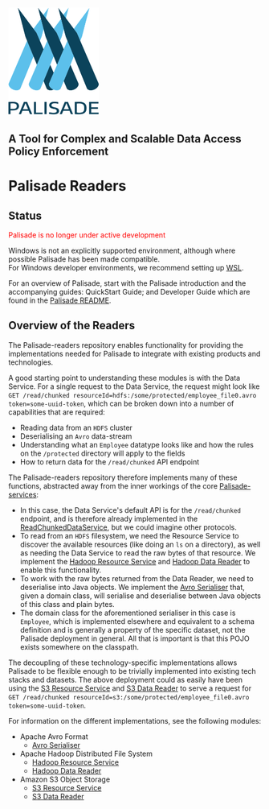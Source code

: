 <!---
Copyright 2018-2021 Crown Copyright

Licensed under the Apache License, Version 2.0 (the "License");
you may not use this file except in compliance with the License.
You may obtain a copy of the License at

  http://www.apache.org/licenses/LICENSE-2.0

Unless required by applicable law or agreed to in writing, software
distributed under the License is distributed on an "AS IS" BASIS,
WITHOUT WARRANTIES OR CONDITIONS OF ANY KIND, either express or implied.
See the License for the specific language governing permissions and
limitations under the License.
--->

# <img src="logos/logo.svg" width="180">

## A Tool for Complex and Scalable Data Access Policy Enforcement

# Palisade Readers

## Status
<span style="color:red">Palisade is no longer under active development</span>

Windows is not an explicitly supported environment, although where possible Palisade has been made compatible.  
For Windows developer environments, we recommend setting up [WSL](https://docs.microsoft.com/en-us/windows/wsl/).

For an overview of Palisade, start with the Palisade introduction and the accompanying guides: QuickStart Guide; and Developer Guide which are found in the [Palisade README](https://github.com/gchq/Palisade/README.md).

## Overview of the Readers

The Palisade-readers repository enables functionality for providing the implementations needed for Palisade to integrate with existing products and technologies.

A good starting point to understanding these modules is with the Data Service.
For a single request to the Data Service, the request might look like `GET /read/chunked resourceId=hdfs:/some/protected/employee_file0.avro token=some-uuid-token`, which can be broken down into a number of capabilities that are required:
* Reading data from an `HDFS` cluster
* Deserialising an `Avro` data-stream
* Understanding what an `Employee` datatype looks like and how the rules on the `/protected` directory will apply to the fields
* How to return data for the `/read/chunked` API endpoint

The Palisade-readers repository therefore implements many of these functions, abstracted away from the inner workings of the core [Palisade-services](https://github.com/gchq/Palisade-services):
* In this case, the Data Service's default API is for the `/read/chunked` endpoint, and is therefore already implemented in the [ReadChunkedDataService](https://github.com/gchq/Palisade-services/blob/develop/data-service/src/main/java/uk/gov/gchq/palisade/service/data/service/ReadChunkedDataService.java), but we could imagine other protocols.
* To read from an `HDFS` filesystem, we need the Resource Service to discover the available resources (like doing an `ls` on a directory), as well as needing the Data Service to read the raw bytes of that resource.
  We implement the [Hadoop Resource Service](hadoop-resource-service) and [Hadoop Data Reader](hadoop-data-reader) to enable this functionality.
* To work with the raw bytes returned from the Data Reader, we need to deserialise into Java objects.
  We implement the [Avro Serialiser](avro-serialiser) that, given a domain class, will serialise and deserialise between Java objects of this class and plain bytes.
* The domain class for the aforementioned serialiser in this case is `Employee`, which is implemented elsewhere and equivalent to a schema definition and is generally a property of the specific dataset, not the Palisade deployment in general.
  All that is important is that this POJO exists somewhere on the classpath.

The decoupling of these technology-specific implementations allows Palisade to be flexible enough to be trivially implemented into existing tech stacks and datasets.
The above deployment could as easily have been using the [S3 Resource Service](s3-resource-service) and [S3 Data Reader](s3-data-reader) to serve a request for `GET /read/chunked resourceId=s3:/some/protected/employee_file0.avro token=some-uuid-token`.

For information on the different implementations, see the following modules:
- Apache Avro Format
    - [Avro Serialiser](avro-serialiser/README.md)
- Apache Hadoop Distributed File System
    - [Hadoop Resource Service](hadoop-resource-service/README.md)
    - [Hadoop Data Reader](hadoop-data-reader/README.md)
- Amazon S3 Object Storage
    - [S3 Resource Service](s3-resource-service/README.md)
    - [S3 Data Reader](s3-data-reader/README.md)
